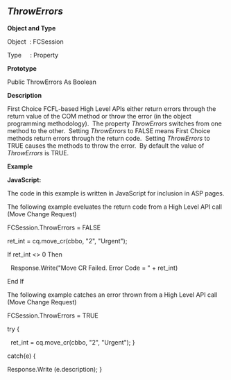 _ThrowErrors_
-------------

**Object and Type**

Object  : FCSession

Type     : Property

**Prototype**

Public ThrowErrors As Boolean

**Description**

First Choice FCFL-based High Level APIs either return errors through the return value of the COM method or throw the error (in the object programming methodology).  The property _ThrowErrors_ switches from one method to the other.  Setting _ThrowErrors_ to FALSE means First Choice methods return errors through the return code.  Setting _ThrowErrors_ to TRUE causes the methods to throw the error.  By default the value of _ThrowErrors_  is TRUE.

**Example**

**JavaScript:**

The code in this example is written in JavaScript for inclusion in ASP pages.

The following example eveluates the return code from a High Level API call (Move Change Request)

FCSession.ThrowErrors = FALSE

ret_int = cq.move_cr(cbbo, "2", "Urgent");

If ret_int <> 0 Then

  Response.Write("Move CR Failed. Error Code = " + ret_int)

End If

The following example catches an error thrown from a High Level API call (Move Change Request)

FCSession.ThrowErrors = TRUE

try {

  ret_int = cq.move_cr(cbbo, "2", "Urgent"); }

catch{e) {

Response.Write (e.description); }